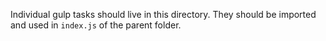 Individual gulp tasks should live in this directory. They should be imported and
used in `index.js` of the parent folder.